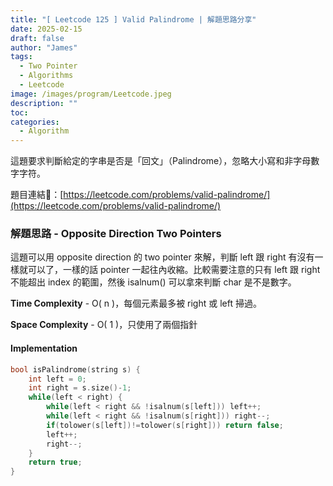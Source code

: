 ```yaml
---
title: "[ Leetcode 125 ] Valid Palindrome | 解題思路分享"
date: 2025-02-15
draft: false
author: "James"
tags:
  - Two Pointer
  - Algorithms
  - Leetcode
image: /images/program/Leetcode.jpeg
description: ""
toc: 
categories:
  - Algorithm
---
```


這題要求判斷給定的字串是否是「回文」（Palindrome），忽略大小寫和非字母數字字符。

題目連結🔗：[https://leetcode.com/problems/valid-palindrome/](https://leetcode.com/problems/valid-palindrome/)

### **解題思路 - Opposite Direction Two Pointers**

這題可以用 opposite direction 的 two pointer 來解，判斷 left 跟 right 有沒有一樣就可以了，一樣的話 pointer 一起往內收縮。比較需要注意的只有 left 跟 right 不能超出 index 的範圍，然後 isalnum() 可以拿來判斷 char 是不是數字。

**Time Complexity** - O( n )，每個元素最多被 right 或 left 掃過。

**Space Complexity** - O( 1 )，只使用了兩個指針

#### **Implementation**

```cpp
bool isPalindrome(string s) {
    int left = 0;
    int right = s.size()-1;
    while(left < right) {
        while(left < right && !isalnum(s[left])) left++;
        while(left < right && !isalnum(s[right])) right--;
        if(tolower(s[left])!=tolower(s[right])) return false;
        left++;
        right--;
    }
    return true;
}
```